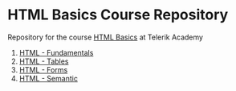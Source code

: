 # HTML Basics Course Repository

Repository for the course [HTML Basics](http://telerikacademy.com/Courses/Courses/Details/324) at Telerik Academy

1. [HTML - Fundamentals](https://github.com/Juveniel/TelerikAcademy/tree/master/HTML/01.%20HTML_Fundamentals)
2. [HTML - Tables](https://github.com/Juveniel/TelerikAcademy/tree/master/HTML/02.%20HTML_Tables)
3. [HTML - Forms](https://github.com/Juveniel/TelerikAcademy/tree/master/HTML/03.%20HTML_Forms)
4. [HTML - Semantic](https://github.com/Juveniel/TelerikAcademy/tree/master/HTML/04.%20Semantic_Html)
